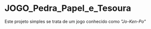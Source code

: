 # JOGO_Pedra_Papel_e_Tesoura
 Este projeto simples se trata de um jogo conhecido como *"Jo-Ken-Po"*
